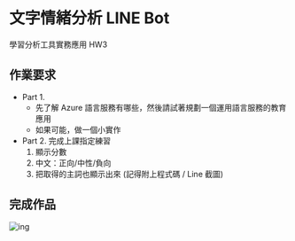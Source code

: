 # 文字情緒分析 LINE Bot
學習分析工具實務應用 HW3
## 作業要求
- Part 1.
    - 先了解 Azure 語言服務有哪些，然後請試著規劃一個運用語言服務的教育應用
    - 如果可能，做一個小實作
- Part 2. 完成上課指定練習
    1. 顯示分數
    2. 中文：正向/中性/負向
    3. 把取得的主詞也顯示出來
(記得附上程式碼 / Line 截圖)
## 完成作品
![ing](https://whyhugo.github.io/LATIA112-1/LINE_bot/HW3/Screenshot_20231219_233124_LINE.jpg)